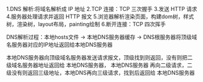 1.DNS 解析:将域名解析成 IP 地址
2.TCP 连接：TCP 三次握手
3.发送 HTTP 请求
4.服务器处理请求并返回 HTTP 报文
5.浏览器解析渲染页面，构建dom树，样式树，渲染树，layout布局，painting绘制
6.断开连接：TCP 四次挥手

DNS解析过程：本地hosts文件 -> 本地DNS服务器缓存 -> DNS根服务器将顶级域名服务器对应的IP地址返回给本地DNS服务器

本地DNS服务器向顶级域名服务器发送请求报文，顶级找到则返回，没有则把二级域名服务器地址返回给 本地DNS服务器，
本地DNS服务器 再向二级请求，二级没有则返回三级地址，本地DNS再向三级请求，找到后返回给 本地DNS服务器